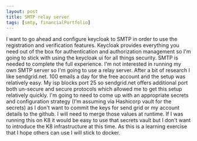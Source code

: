 ```yaml
---
layout: post
title: SMTP relay server
tags: [smtp, financialPortfolio]
---
```


I want to go ahead and configure keycloak to SMTP in order to use the registration and verification features.  Keycloak provides everything you need out of the box for authentication and authorization management so I'm going to stick with using the keycloak ui for all things security.  SMTP is needed to complete the full experience.  I'm not interested in running my own SMTP server so I'm going to use a relay server.  After a bit of research I like sendgrid.net.  100 emails a day for the free account and the setup was relatively easy.  My isp blocks port 25 so sendgrid.net offers additional port both un-secure and secure protocols which allowed me to get this setup relatively quickly.  I'm going to need to come up with an appropriate secrets and configuration strategy (I'm assuming via Hashicorp vault for the secrets) as I don't want to commit the keys for send grid or my account details to the github.  I will need to merge those values at runtime.  If I was running this on K8 it would be easy to use that secrets vault but I don't want to introduce the K8 infrastructure at this time.  As this is a learning exercise that I hope others can use I will stick to docker.  